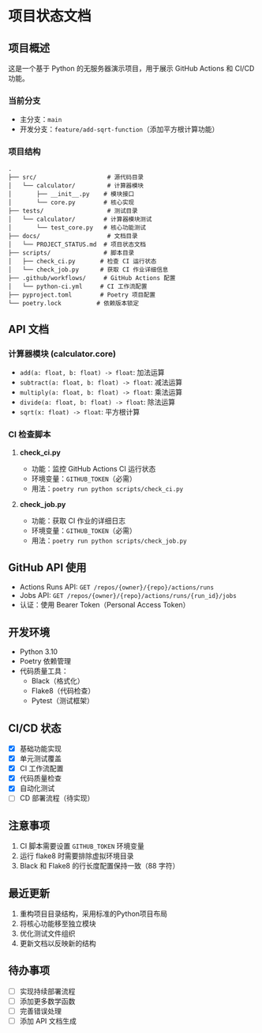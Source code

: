 # 项目状态文档

## 项目概述

这是一个基于 Python 的无服务器演示项目，用于展示 GitHub Actions 和 CI/CD 功能。

### 当前分支
- 主分支：`main`
- 开发分支：`feature/add-sqrt-function`（添加平方根计算功能）

### 项目结构
```
.
├── src/                    # 源代码目录
│   └── calculator/         # 计算器模块
│       ├── __init__.py    # 模块接口
│       └── core.py        # 核心实现
├── tests/                  # 测试目录
│   └── calculator/        # 计算器模块测试
│       └── test_core.py   # 核心功能测试
├── docs/                   # 文档目录
│   └── PROJECT_STATUS.md  # 项目状态文档
├── scripts/               # 脚本目录
│   ├── check_ci.py       # 检查 CI 运行状态
│   └── check_job.py      # 获取 CI 作业详细信息
├── .github/workflows/     # GitHub Actions 配置
│   └── python-ci.yml     # CI 工作流配置
├── pyproject.toml        # Poetry 项目配置
└── poetry.lock          # 依赖版本锁定
```

## API 文档

### 计算器模块 (calculator.core)
- `add(a: float, b: float) -> float`: 加法运算
- `subtract(a: float, b: float) -> float`: 减法运算
- `multiply(a: float, b: float) -> float`: 乘法运算
- `divide(a: float, b: float) -> float`: 除法运算
- `sqrt(x: float) -> float`: 平方根计算

### CI 检查脚本
1. **check_ci.py**
   - 功能：监控 GitHub Actions CI 运行状态
   - 环境变量：`GITHUB_TOKEN`（必需）
   - 用法：`poetry run python scripts/check_ci.py`

2. **check_job.py**
   - 功能：获取 CI 作业的详细日志
   - 环境变量：`GITHUB_TOKEN`（必需）
   - 用法：`poetry run python scripts/check_job.py`

## GitHub API 使用
- Actions Runs API: `GET /repos/{owner}/{repo}/actions/runs`
- Jobs API: `GET /repos/{owner}/{repo}/actions/runs/{run_id}/jobs`
- 认证：使用 Bearer Token（Personal Access Token）

## 开发环境
- Python 3.10
- Poetry 依赖管理
- 代码质量工具：
  - Black（格式化）
  - Flake8（代码检查）
  - Pytest（测试框架）

## CI/CD 状态
- [x] 基础功能实现
- [x] 单元测试覆盖
- [x] CI 工作流配置
- [x] 代码质量检查
- [x] 自动化测试
- [ ] CD 部署流程（待实现）

## 注意事项
1. CI 脚本需要设置 `GITHUB_TOKEN` 环境变量
2. 运行 flake8 时需要排除虚拟环境目录
3. Black 和 Flake8 的行长度配置保持一致（88 字符）

## 最近更新
1. 重构项目目录结构，采用标准的Python项目布局
2. 将核心功能移至独立模块
3. 优化测试文件组织
4. 更新文档以反映新的结构

## 待办事项
- [ ] 实现持续部署流程
- [ ] 添加更多数学函数
- [ ] 完善错误处理
- [ ] 添加 API 文档生成 